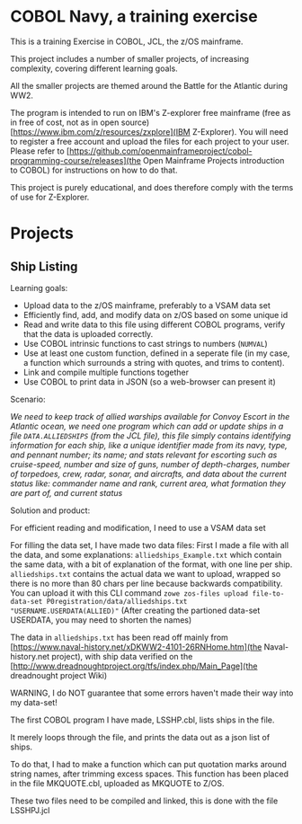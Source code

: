 COBOL Navy, a training exercise
===========================
This is a training Exercise in COBOL, JCL, the z/OS mainframe.

This project includes a number of smaller projects, of increasing complexity, covering different learning goals.

All the smaller projects are themed around the Battle for the Atlantic during WW2.

The program is intended to run on IBM's Z-explorer free mainframe (free as in free of cost, not as in open source) [https://www.ibm.com/z/resources/zxplore](IBM Z-Explorer). You will need to register a free account and upload the files for each project to your user. Please refer to [https://github.com/openmainframeproject/cobol-programming-course/releases](the Open Mainframe Projects introduction to COBOL) for instructions on how to do that.

This project is purely educational, and does therefore comply with the terms of use for Z-Explorer.


Projects
=======

Ship Listing
----------------------

Learning goals:

* Upload data to the z/OS mainframe, preferably to a VSAM data set
* Efficiently find, add, and modify data on z/OS based on some unique id
* Read and write data to this file using different COBOL programs, verify that the data is uploaded correctly.
* Use COBOL intrinsic functions to cast strings to numbers (`NUMVAL`)
* Use at least one custom function, defined in a seperate file (in my case, a function which surrounds a string with quotes, and trims to content).
* Link and compile multiple functions together
* Use COBOL to print data in JSON (so a web-browser can present it)

Scenario:

*We need to keep track of allied warships available for Convoy Escort in the Atlantic ocean, we need one program which can add or update ships in a file `DATA.ALLIEDSHIPS` (from the JCL file), this file simply contains identifying information for each ship, like a unique identifier made from its navy, type, and pennant number; its name; and stats  relevant for escorting such as cruise-speed, number and size of guns, number of depth-charges, number of torpedoes, crew, radar, sonar, and aircrafts, and data about the current status like: commander name and rank, current area, what formation they are part of, and current status*

Solution and product:

For efficient reading and modification, I need to use a VSAM data set


For filling the data set, I have made two data files: First I made a file with all the data, and some explanations: `alliedships_Example.txt` which contain the same data, with a bit of explanation of the format, with one line per ship. `alliedships.txt` contains the actual data we want to upload, wrapped so there is no more than 80 chars per line because backwards compatibility. You can upload it with this CLI command `zowe zos-files upload file-to-data-set P0registration/data/alliedships.txt "USERNAME.USERDATA(ALLIED)"` (After creating the partioned data-set USERDATA, you may need to shorten the names)

The data in `alliedships.txt` has been read off mainly from [https://www.naval-history.net/xDKWW2-4101-26RNHome.htm](the Naval-history.net project), with ship data verified on the [http://www.dreadnoughtproject.org/tfs/index.php/Main_Page](the dreadnought project Wiki)

WARNING, I do NOT guarantee that some errors haven't made their way into my data-set!

The first COBOL program I have made, LSSHP.cbl, lists ships in the file.

It merely loops through the file, and prints the data out as a json list of ships.

To do that, I had to make a function which can put quotation marks around string names, after trimming excess spaces. This function has been placed in the file MKQUOTE.cbl, uploaded as MKQUOTE to Z/OS.

These two files need to be compiled and linked, this is done with the file LSSHPJ.jcl